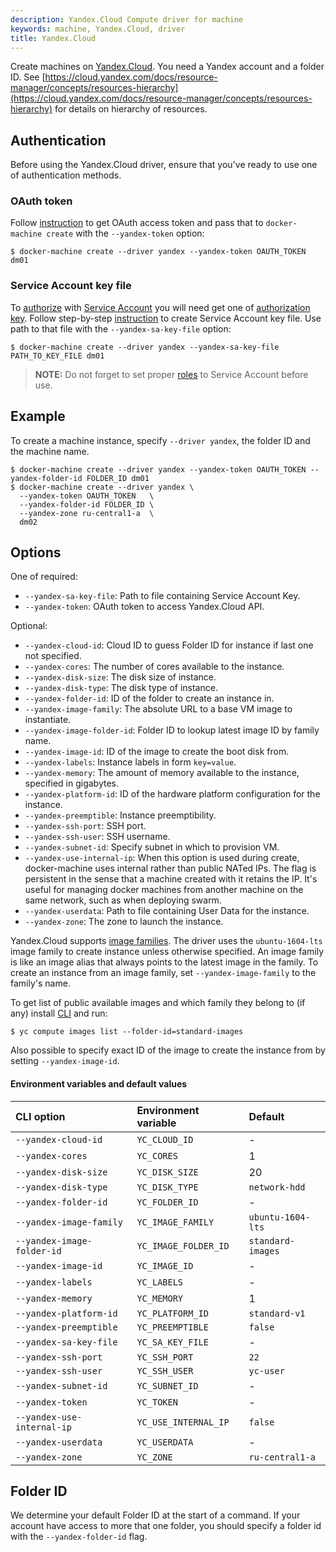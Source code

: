 ```yaml
---
description: Yandex.Cloud Compute driver for machine
keywords: machine, Yandex.Cloud, driver
title: Yandex.Cloud
---
```


Create machines on [Yandex.Cloud](http://cloud.yandex.com/).
You need a Yandex account and a folder ID.
See [https://cloud.yandex.com/docs/resource-manager/concepts/resources-hierarchy](https://cloud.yandex.com/docs/resource-manager/concepts/resources-hierarchy) for details on hierarchy of resources.

## Authentication

Before using the Yandex.Cloud driver, ensure that you've ready to use one of authentication methods.

### OAuth token

Follow [instruction](https://cloud.yandex.com/docs/iam/concepts/authorization/oauth-token) to get OAuth access token and 
pass that to `docker-machine create` with the `--yandex-token` option:
   
    $ docker-machine create --driver yandex --yandex-token OAUTH_TOKEN dm01

### Service Account key file

To [authorize](https://cloud.yandex.com/docs/iam/concepts/authorization/#sa) with [Service Account](https://cloud.yandex.com/docs/iam/concepts/users/service-accounts)
you will need get one of [authorization key](https://cloud.yandex.com/docs/iam/concepts/authorization/key). Follow
step-by-step [instruction](https://cloud.yandex.com/docs/iam/operations/iam-token/create-for-sa#keys-create) to create
Service Account key file. Use path to that file with the `--yandex-sa-key-file` option:

    $ docker-machine create --driver yandex --yandex-sa-key-file PATH_TO_KEY_FILE dm01

> **NOTE:** Do not forget to set proper [roles](https://cloud.yandex.com/docs/iam/concepts/access-control/roles) to
> Service Account before use.

## Example

To create a machine instance, specify `--driver yandex`, the folder ID and the machine name.

    $ docker-machine create --driver yandex --yandex-token OAUTH_TOKEN --yandex-folder-id FOLDER_ID dm01
    $ docker-machine create --driver yandex \
      --yandex-token OAUTH_TOKEN   \
      --yandex-folder-id FOLDER_ID \
      --yandex-zone ru-central1-a  \
      dm02

## Options

One of required:

-   `--yandex-sa-key-file`: Path to file containing Service Account Key. 
-   `--yandex-token`: OAuth token to access Yandex.Cloud API.

Optional:
-   `--yandex-cloud-id`: Cloud ID to guess Folder ID for instance if last one not specified.
-   `--yandex-cores`: The number of cores available to the instance.
-   `--yandex-disk-size`: The disk size of instance.
-   `--yandex-disk-type`: The disk type of instance.
-   `--yandex-folder-id`: ID of the folder to create an instance in.
-   `--yandex-image-family`: The absolute URL to a base VM image to instantiate.
-   `--yandex-image-folder-id`: Folder ID to lookup latest image ID by family name.
-   `--yandex-image-id`: ID of the image to create the boot disk from.
-   `--yandex-labels`: Instance labels in form `key=value`.
-   `--yandex-memory`: The amount of memory available to the instance, specified in gigabytes.
-   `--yandex-platform-id`: ID of the hardware platform configuration for the instance.
-   `--yandex-preemptible`: Instance preemptibility.
-   `--yandex-ssh-port`: SSH port.
-   `--yandex-ssh-user`: SSH username.
-   `--yandex-subnet-id`: Specify subnet in which to provision VM.
-   `--yandex-use-internal-ip`: When this option is used during create, docker-machine uses internal rather than public NATed IPs. The flag is persistent in the sense that a machine created with it retains the IP. It's useful for managing docker machines from another machine on the same network, such as when deploying swarm.
-   `--yandex-userdata`: Path to file containing User Data for the instance.
-   `--yandex-zone`: The zone to launch the instance.

Yandex.Cloud supports [image families](https://cloud.yandex.com/docs/compute/concepts/images#family).
The driver uses the `ubuntu-1604-lts` image family to create instance unless otherwise specified.
An image family is like an image alias that always points to the latest image in the family. To create an
instance from an image family, set `--yandex-image-family` to the family's name.

To get list of public available images and which family they belong to (if any) install [CLI](https://cloud.yandex.com/docs/cli/quickstart)
and run:

    $ yc compute images list --folder-id=standard-images

Also possible to specify exact ID of the image to create the instance from by setting `--yandex-image-id`. 

#### Environment variables and default values

| CLI option                 | Environment variable  | Default           |
|:---------------------------|:----------------------|:------------------|
| `--yandex-cloud-id`        | `YC_CLOUD_ID`         | -                 |
| `--yandex-cores`           | `YC_CORES`            | 1                 |
| `--yandex-disk-size`       | `YC_DISK_SIZE`        | 20                |
| `--yandex-disk-type`       | `YC_DISK_TYPE`        | `network-hdd`     |
| `--yandex-folder-id`       | `YC_FOLDER_ID`        | -                 |
| `--yandex-image-family`    | `YC_IMAGE_FAMILY`     | `ubuntu-1604-lts` |
| `--yandex-image-folder-id` | `YC_IMAGE_FOLDER_ID`  | `standard-images` |
| `--yandex-image-id`        | `YC_IMAGE_ID`         | -                 |
| `--yandex-labels`          | `YC_LABELS`           | -                 |
| `--yandex-memory`          | `YC_MEMORY`           | 1                 |
| `--yandex-platform-id`     | `YC_PLATFORM_ID`      | `standard-v1`     |
| `--yandex-preemptible`     | `YC_PREEMPTIBLE`      | `false`           |
| `--yandex-sa-key-file`     | `YC_SA_KEY_FILE`      | -                 |
| `--yandex-ssh-port`        | `YC_SSH_PORT`         | `22`              |
| `--yandex-ssh-user`        | `YC_SSH_USER`         | `yc-user`         |
| `--yandex-subnet-id`       | `YC_SUBNET_ID`        | -                 |
| `--yandex-token`           | `YC_TOKEN`            | -                 |
| `--yandex-use-internal-ip` | `YC_USE_INTERNAL_IP`  | `false`           |
| `--yandex-userdata`        | `YC_USERDATA`         | -                 |
| `--yandex-zone`            | `YC_ZONE`             | `ru-central1-a`   |


## Folder ID

We determine your default Folder ID at the start of a command.
If your account have access to more that one folder, you should specify a folder id with the `--yandex-folder-id` flag.

